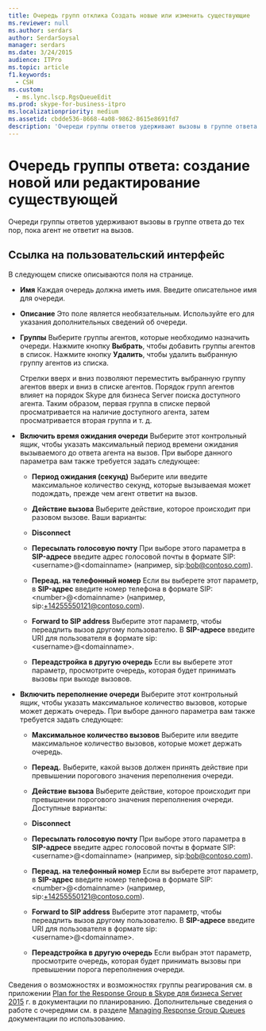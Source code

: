 ```yaml
---
title: Очередь групп отклика Создать новые или изменить существующие
ms.reviewer: null
ms.author: serdars
author: SerdarSoysal
manager: serdars
ms.date: 3/24/2015
audience: ITPro
ms.topic: article
f1.keywords:
  - CSH
ms.custom:
  - ms.lync.lscp.RgsQueueEdit
ms.prod: skype-for-business-itpro
ms.localizationpriority: medium
ms.assetid: cbdde536-8668-4a08-9862-8615e8691fd7
description: 'Очереди группы ответов удерживают вызовы в группе ответа до тех пор, пока агент не ответит на вызов.'
---
```


# <a name="response-groups-queue-create-new-or-edit-existing"></a>Очередь группы ответа: создание новой или редактирование существующей

Очереди группы ответов удерживают вызовы в группе ответа до тех пор, пока агент не ответит на вызов.

## <a name="ui-reference"></a>Ссылка на пользовательский интерфейс

В следующем списке описываются поля на странице.

- **Имя** Каждая очередь должна иметь имя. Введите описательное имя для очереди.

- **Описание** Это поле является необязательным. Используйте его для указания дополнительных сведений об очереди.

- **Группы** Выберите группы агентов, которые необходимо назначить очереди. Нажмите кнопку **Выбрать**, чтобы добавить группы агентов в список. Нажмите кнопку **Удалить**, чтобы удалить выбранную группу агентов из списка.

    Стрелки вверх и вниз позволяют переместить выбранную группу агентов вверх и вниз в списке агентов. Порядок групп агентов влияет на порядок Skype для бизнеса Server поиска доступного агента. Таким образом, первая группа в списке первой просматривается на наличие доступного агента, затем просматривается вторая группа и т. д.

- **Включить время ожидания очереди** Выберите этот контрольный ящик, чтобы указать максимальный период времени ожидания вызываемого до ответа агента на вызов. При выборе данного параметра вам также требуется задать следующее:

  - **Период ожидания (секунд)** Выберите или введите максимальное количество секунд, которые вызываемая может подождать, прежде чем агент ответит на вызов.

  - **Действие вызова** Выберите действие, которое происходит при разовом вызове. Ваши варианты:

  - **Disconnect**

  - **Пересылать голосовую почту** При выборе этого параметра в **SIP-адресе** введите адрес голосовой почты в формате SIP:\<username>@\<domainname> (например, sip:bob@contoso.com).

  - **Переад. на телефонный номер** Если вы выберете этот параметр, в **SIP-адрес** введите номер телефона в формате SIP:\<number>@\<domainname> (например, sip:+14255550121@contoso.com).

  - **Forward to SIP address** Выберите этот параметр, чтобы переадлить вызов другому пользователю. В **SIP-адресе** введите URI для пользователя в формате sip:\<username>@\<domainname>.

  - **Переадстройка в другую очередь** Если вы выберете этот параметр, просмотрите очередь, которая будет принимать вызовы при выходе вызовов.

- **Включить переполнение очереди** Выберите этот контрольный ящик, чтобы указать максимальное количество вызовов, которые может держать очередь. При выборе данного параметра вам также требуется задать следующее:

  - **Максимальное количество вызовов** Выберите или введите максимальное количество вызовов, которые может держать очередь.

  - **Переад.** Выберите, какой вызов должен принять действие при превышении порогового значения переполнения очереди.

  - **Действие вызова** Выберите действие, которое происходит при превышении порогового значения переполнения очереди. Доступные варианты:

  - **Disconnect**

  - **Пересылать голосовую почту** При выборе этого параметра в **SIP-адресе** введите адрес голосовой почты в формате SIP:\<username>@\<domainname> (например, sip:bob@contoso.com).

  - **Переад. на телефонный номер** Если вы выберете этот параметр, в **SIP-адрес** введите номер телефона в формате SIP:\<number>@\<domainname> (например, sip:+14255550121@contoso.com).

  - **Forward to SIP address** Выберите этот параметр, чтобы переадлить вызов другому пользователю. В **SIP-адресе** введите URI для пользователя в формате sip:\<username>@\<domainname>.

  - **Переадстройка в другую очередь** Если выбран этот параметр, просмотрите очередь, которая будет принимать вызовы при превышении порога переполнения очереди.

Сведения о возможностях и возможностях группы реагирования см. в приложении [Plan for the Response Group в Skype для бизнеса Server 2015](../../plan-your-deployment/enterprise-voice-solution/response-group.md) г. в документации по планированию. Дополнительные сведения о работе с очередями см. в разделе [Managing Response Group Queues](/previous-versions/office/lync-server-2013/lync-server-2013-managing-response-group-queues) документации по использованию.